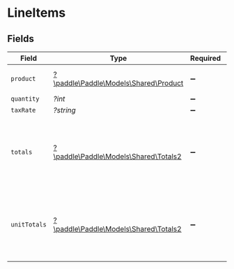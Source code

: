 # LineItems


## Fields

| Field                                                                                            | Type                                                                                             | Required                                                                                         | Description                                                                                      |
| ------------------------------------------------------------------------------------------------ | ------------------------------------------------------------------------------------------------ | ------------------------------------------------------------------------------------------------ | ------------------------------------------------------------------------------------------------ |
| `product`                                                                                        | [?\paddle\Paddle\Models\Shared\Product](../../Models/Shared/Product.md)                          | :heavy_minus_sign:                                                                               | Represents a product entity.                                                                     |
| `quantity`                                                                                       | *?int*                                                                                           | :heavy_minus_sign:                                                                               | N/A                                                                                              |
| `taxRate`                                                                                        | *?string*                                                                                        | :heavy_minus_sign:                                                                               | N/A                                                                                              |
| `totals`                                                                                         | [?\paddle\Paddle\Models\Shared\Totals2](../../Models/Shared/Totals2.md)                          | :heavy_minus_sign:                                                                               | The financial breakdown of a charge in the lowest denomination of a currency (eg cents for USD). |
| `unitTotals`                                                                                     | [?\paddle\Paddle\Models\Shared\Totals2](../../Models/Shared/Totals2.md)                          | :heavy_minus_sign:                                                                               | The financial breakdown of a charge in the lowest denomination of a currency (eg cents for USD). |